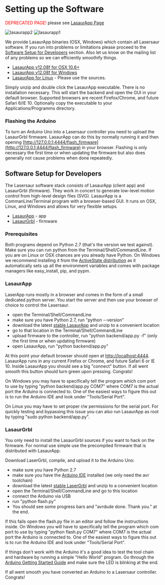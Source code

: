 Setting up the Software
=======================

<span style="color:#ff0000">DEPRECATED PAGE!</span> please see [LasaurApp Page](lasaurapp)

![lasaurapp2](http://farm8.staticflickr.com/7077/7179166822_a647dc6d8f_m.jpg)
![lasaurapp1](http://farm8.staticflickr.com/7237/7179166690_8e15760c8e_m.jpg)

We provide LasaurApp binaries (OSX, Windows) which contain all Lasersaur software. If you run into problems or limitations please proceed to the [Software Setup for Developers](software_setup#dev) section. Also let us know on the mailing list of any problems so we can efficiently smoothify things.

<div class="wire">
<ul>
<li>
<a href="https://github.com/downloads/stefanix/LasaurApp/LasaurApp-v12.08f-osx.zip">LasaurApp v12.08f for OSX 10.6+</a>
</li>
<li>
<a href="https://github.com/downloads/stefanix/LasaurApp/lasaurapp-v12.08f-win.zip">LasaurApp v12.08f for Windows</a>
</li>
<li>
<a href="#dev">LasaurApp for Linux</a> - Please use the sources.
</li>
</ul>
</div>

Simply unzip and double click the LasaurApp executable. There is no installation necessary. This will start the backend and open the GUI in your default browser. Supported browsers are recent Firefox/Chrome, and future Safari 6/IE 10. Optionally copy the executable to your Applications/Programms directory.

### Flashing the Arduino
To turn an Arduino Uno into a Lasersaur controller you need to upload the LasaurGrbl firmware. LasaurApp can do this by normally running it and then opening [http://127.0.0.1:4444/flash_firmware](http://127.0.0.1:4444/flash_firmware) in your browser. Flashing is only necessary the first time or when updating the firmware but also does generally not cause problems when done repeatedly.


<a name="dev"></a>
Software Setup for Developers
-----------------------------

The Lasersaur software stack consists of LasaurApp (client app) and LasaurGrbl (firmware). They work in concert to generate low-level motion control from high-level design files (SVG). LasaurApp is a CommanLine/Terminal program with a browser-based GUI. It runs on OSX, Linux, and Windows and allows for very flexible setups.

- [LasaurApp](https://github.com/stefanix/LasaurApp) - app
- [LasaurGrbl](https://github.com/stefanix/LasaurGrbl) - firmware


### Prerequisites
Both programs depend on Python 2.7 (that's the version we test against). Make sure you can run python from the Terminal/Shell/CommandLine. If you are on Linux or OSX chances are you already have Python. On Windows we recommend installing it from the [ActiveState distribution](http://downloads.activestate.com/ActivePython/releases/2.7.2.5/ActivePython-2.7.2.5-win32-x86.msi) as it automatically sets up all the environment variables and comes with package managers like easy_install, pip, and pypm.



### LasaurApp

LaserApp runs mostly in a browser and comes in the form of a small dedicated python server. You start the server and then use your browser of choice to control the Lasersaur.

- open the Terminal/Shell/CommandLine
- make sure you have Python 2.7, run "python --version"
- download the latest [stable LasaurApp](https://github.com/stefanix/LasaurApp/zipball/master) and unzip to a convenient location
- go to that location in the Terminal/Shell/CommandLine
- upload firmware to the controller, run "python backend/app.py -f" (only the first time or when updating firmware)
- open LasaurApp, run "python backend/app.py"

At this point your default browser should open at [http://localhost:4444](http://localhost:4444). LasaurApp runs in any current Firefox or Chrome, and future Safari 6 or IE 10. Inside LasaurApp you should see a big "connect" button. If all went smooth this button should turn green upon pressing. Congrats!

On Windows you may have to specifically tell the program which com port to use by typing "python backend/app.py COM7" where COM7 is the actual port the Arduino is connected to. One of the easiest ways to figure this out is to run the Arduino IDE and look under "Tools/Serial Port".

On Linux you may have to set proper r/w permissions for the serial port. For quickly testing and bypassing this issue you can also run LasaurApp as root by typing "sudo python backend/app.py".


### LasaurGrbl

You only need to install the LasaurGrbl sources if you want to hack on the firmware. For normal use simple use the precompiled firmware that is distributed with LasaurApp.

Download LaserGrbl, compile, and upload it to the Arduino Uno:

- make sure you have Python 2.7
- make sure you have the [Arduino IDE](http://www.arduino.cc/en/Main/software) installed (we only need the avr toolchain)
- download the latest [stable LaserGrbl](https://github.com/stefanix/LasaurGrbl/zipball/master) and unzip to a convenient location
- open the Terminal/Shell/CommandLine and go to this location
- connect the Arduino via USB
- run "python flash.py"
- You should see some progress bars and "avrdude done. Thank you." at the end.

If this fails open the flash.py file in an editor and follow the instructions inside. On Windows you will have to specifically tell the program which com port to use by typing "python flash.py COM7" where COM7 is the actual port the Arduino is connected to. One of the easiest ways to figure this out is to run the Arduino IDE and look under "Tools/Serial Port".

If things don't work with the Arduino it's a good idea to test the tool chain and hardware by running a simple "Hello World" program. Go through the [Arduino Getting Started Guide](http://arduino.cc/en/Guide/HomePage) and make sure the LED is blinking at the end.

If all went smooth you have converted an Arduino to a Lasersaur controller. Congrats!


